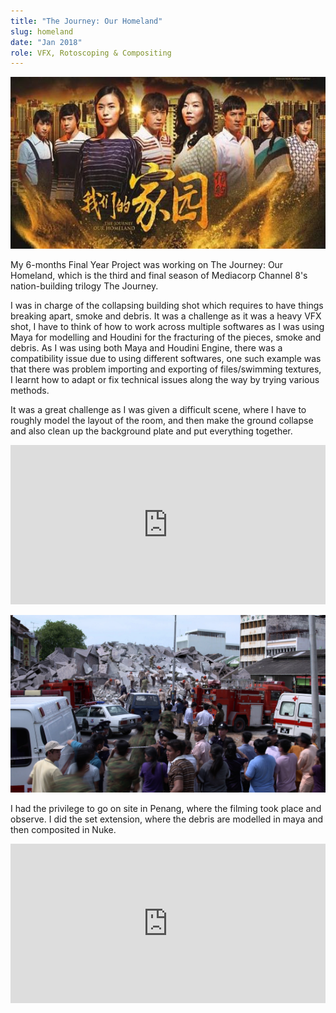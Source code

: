 ```yaml
---
title: "The Journey: Our Homeland"
slug: homeland
date: "Jan 2018"
role: VFX, Rotoscoping & Compositing
---
```


![](home.jpg)

My 6-months Final Year Project was working on The Journey: Our Homeland, which is the third and final season of Mediacorp Channel 8's nation-building trilogy The Journey. 

I was in charge of the collapsing building shot which requires to have things breaking apart, smoke and debris. It was a challenge as it was a heavy VFX shot, I have to think of how to work across multiple softwares as I was using Maya for modelling and Houdini for the fracturing of the pieces, smoke and debris. As I was using both Maya and Houdini Engine, there was a compatibility issue due to using different softwares, one such example was that there was problem importing and exporting of files/swimming textures, I learnt how to adapt or fix technical issues along the way by trying various methods.

It was a great challenge as I was given a difficult scene, where I have to roughly model the layout of the room, and then make the ground collapse and also clean up the background plate and put everything together.

<center><div style="text-align: center;"><iframe width="100%" height="255" src="https://www.youtube.com/embed/aGQN9QBJ1Io?start=114" frameborder="0" allow="accelerometer; autoplay; encrypted-media; gyroscope; picture-in-picture" allowfullscreen></iframe></div></center>

![](./homeland.jpg)

I had the privilege to go on site in Penang, where the filming took place and observe. I did the set extension, where the debris are modelled in maya and then composited in Nuke.

<center><div style="text-align: center;"><iframe src="https://player.vimeo.com/video/207045390" width="100%" height="255" frameborder="0" allow="autoplay; fullscreen" allowfullscreen></iframe></div></center>

